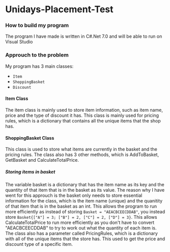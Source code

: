 # Unidays-Placement-Test
 
### How to build my program ###
The program I have made is written in C#.Net 7.0 and will be able to run on Visual Studio

### Approuch to the problem ###
My program has 3 main classes:
- `Item`
- `ShoppingBasket`
- `Discount`

#### Item Class ####
The item class is mainly used to store item information, such as item name, price and the type of discount it has. This class is mainly used for pricing rules, which is a dictionary that contains all the unique items that the shop has.

#### ShoppingBasket Class ####
This class is used to store what items are currently in the basket and the pricing rules. The class also has 3 other methods, which is AddToBasket, GetBasket and CalculateTotalPrice.

##### Storing items in basket #####
The variable basket is a dictionary that has the item name as its key and the quantity of that item that is in the basket as its value. The reason why I have went for this approuch is the basket only needs to store essential information for the class, which is the item name (unique) and the quanitity of that item that is in the basket as an int. This allows the program to run more efficiently as instead of storing ```Basket = "AEACBCEECDDAB"```, you instead store ```Basket{["A"] = 3; ["B"] = 2, ["C"] = 2, ["D"] = 3}```. This allows CalculateTotalPrice to run more efficiently as you don't have to convert "AEACBCEECDDAB" to try to work out what the quantity of each item is. The class also has a parameter called PricingRules, which is a dictionary with all of the unique items that the store has. This used to get the price and discount type of a specific item.
